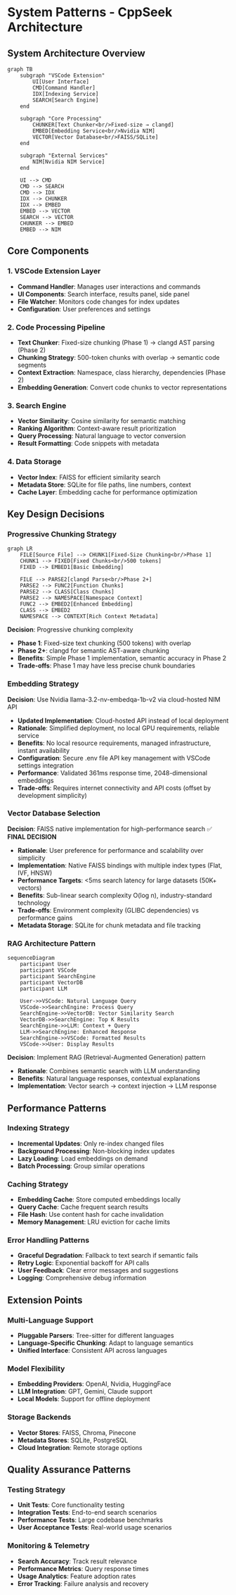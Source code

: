 # System Patterns - CppSeek Architecture

## System Architecture Overview

```mermaid
graph TB
    subgraph "VSCode Extension"
        UI[User Interface]
        CMD[Command Handler]
        IDX[Indexing Service]
        SEARCH[Search Engine]
    end
    
    subgraph "Core Processing"
        CHUNKER[Text Chunker<br/>Fixed-size → clangd]
        EMBED[Embedding Service<br/>Nvidia NIM]
        VECTOR[Vector Database<br/>FAISS/SQLite]
    end
    
    subgraph "External Services"
        NIM[Nvidia NIM Service]
    end
    
    UI --> CMD
    CMD --> SEARCH
    CMD --> IDX
    IDX --> CHUNKER
    IDX --> EMBED
    EMBED --> VECTOR
    SEARCH --> VECTOR
    CHUNKER --> EMBED
    EMBED --> NIM
```

## Core Components

### 1. VSCode Extension Layer
- **Command Handler**: Manages user interactions and commands
- **UI Components**: Search interface, results panel, side panel
- **File Watcher**: Monitors code changes for index updates
- **Configuration**: User preferences and settings

### 2. Code Processing Pipeline
- **Text Chunker**: Fixed-size chunking (Phase 1) → clangd AST parsing (Phase 2)
- **Chunking Strategy**: 500-token chunks with overlap → semantic code segments
- **Context Extraction**: Namespace, class hierarchy, dependencies (Phase 2)
- **Embedding Generation**: Convert code chunks to vector representations

### 3. Search Engine
- **Vector Similarity**: Cosine similarity for semantic matching
- **Ranking Algorithm**: Context-aware result prioritization
- **Query Processing**: Natural language to vector conversion
- **Result Formatting**: Code snippets with metadata

### 4. Data Storage
- **Vector Index**: FAISS for efficient similarity search
- **Metadata Store**: SQLite for file paths, line numbers, context
- **Cache Layer**: Embedding cache for performance optimization

## Key Design Decisions

### Progressive Chunking Strategy
```mermaid
graph LR
    FILE[Source File] --> CHUNK1[Fixed-Size Chunking<br/>Phase 1]
    CHUNK1 --> FIXED[Fixed Chunks<br/>500 tokens]
    FIXED --> EMBED1[Basic Embedding]
    
    FILE --> PARSE2[clangd Parse<br/>Phase 2+]
    PARSE2 --> FUNC2[Function Chunks]
    PARSE2 --> CLASS[Class Chunks]
    PARSE2 --> NAMESPACE[Namespace Context]
    FUNC2 --> EMBED2[Enhanced Embedding]
    CLASS --> EMBED2
    NAMESPACE --> CONTEXT[Rich Context Metadata]
```

**Decision**: Progressive chunking complexity
- **Phase 1**: Fixed-size text chunking (500 tokens) with overlap
- **Phase 2+**: clangd for semantic AST-aware chunking
- **Benefits**: Simple Phase 1 implementation, semantic accuracy in Phase 2
- **Trade-offs**: Phase 1 may have less precise chunk boundaries

### Embedding Strategy
**Decision**: Use Nvidia llama-3.2-nv-embedqa-1b-v2 via cloud-hosted NIM API
- **Updated Implementation**: Cloud-hosted API instead of local deployment
- **Rationale**: Simplified deployment, no local GPU requirements, reliable service
- **Benefits**: No local resource requirements, managed infrastructure, instant availability
- **Configuration**: Secure .env file API key management with VSCode settings integration
- **Performance**: Validated 361ms response time, 2048-dimensional embeddings
- **Trade-offs**: Requires internet connectivity and API costs (offset by development simplicity)

### Vector Database Selection
**Decision**: FAISS native implementation for high-performance search ✅ **FINAL DECISION**
- **Rationale**: User preference for performance and scalability over simplicity
- **Implementation**: Native FAISS bindings with multiple index types (Flat, IVF, HNSW)
- **Performance Targets**: <5ms search latency for large datasets (50K+ vectors)
- **Benefits**: Sub-linear search complexity O(log n), industry-standard technology
- **Trade-offs**: Environment complexity (GLIBC dependencies) vs performance gains
- **Metadata Storage**: SQLite for chunk metadata and file tracking

### RAG Architecture Pattern
```mermaid
sequenceDiagram
    participant User
    participant VSCode
    participant SearchEngine
    participant VectorDB
    participant LLM
    
    User->>VSCode: Natural Language Query
    VSCode->>SearchEngine: Process Query
    SearchEngine->>VectorDB: Vector Similarity Search
    VectorDB->>SearchEngine: Top K Results
    SearchEngine->>LLM: Context + Query
    LLM->>SearchEngine: Enhanced Response
    SearchEngine->>VSCode: Formatted Results
    VSCode->>User: Display Results
```

**Decision**: Implement RAG (Retrieval-Augmented Generation) pattern
- **Rationale**: Combines semantic search with LLM understanding
- **Benefits**: Natural language responses, contextual explanations
- **Implementation**: Vector search → context injection → LLM response

## Performance Patterns

### Indexing Strategy
- **Incremental Updates**: Only re-index changed files
- **Background Processing**: Non-blocking index updates
- **Lazy Loading**: Load embeddings on demand
- **Batch Processing**: Group similar operations

### Caching Strategy
- **Embedding Cache**: Store computed embeddings locally
- **Query Cache**: Cache frequent search results
- **File Hash**: Use content hash for cache invalidation
- **Memory Management**: LRU eviction for cache limits

### Error Handling Patterns
- **Graceful Degradation**: Fallback to text search if semantic fails
- **Retry Logic**: Exponential backoff for API calls
- **User Feedback**: Clear error messages and suggestions
- **Logging**: Comprehensive debug information

## Extension Points

### Multi-Language Support
- **Pluggable Parsers**: Tree-sitter for different languages
- **Language-Specific Chunking**: Adapt to language semantics
- **Unified Interface**: Consistent API across languages

### Model Flexibility
- **Embedding Providers**: OpenAI, Nvidia, HuggingFace
- **LLM Integration**: GPT, Gemini, Claude support
- **Local Models**: Support for offline deployment

### Storage Backends
- **Vector Stores**: FAISS, Chroma, Pinecone
- **Metadata Stores**: SQLite, PostgreSQL
- **Cloud Integration**: Remote storage options

## Quality Assurance Patterns

### Testing Strategy
- **Unit Tests**: Core functionality testing
- **Integration Tests**: End-to-end search scenarios
- **Performance Tests**: Large codebase benchmarks
- **User Acceptance Tests**: Real-world usage scenarios

### Monitoring & Telemetry
- **Search Accuracy**: Track result relevance
- **Performance Metrics**: Query response times
- **Usage Analytics**: Feature adoption rates
- **Error Tracking**: Failure analysis and recovery 